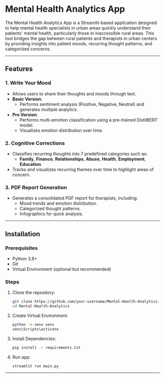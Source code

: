 # Mental Health Analytics App

The Mental Health Analytics App is a Streamlit-based application designed to help mental health specialists in urban areas quickly understand their patients' mental health, particularly those in inaccessible rural areas. This tool bridges the gap between rural patients and therapists in urban centers by providing insights into patient moods, recurring thought patterns, and categorized concerns.

---

## Features

### 1. **Write Your Mood**
- Allows users to share their thoughts and moods through text.
- **Basic Version**:
  - Performs sentiment analysis (Positive, Negative, Neutral) and generates multiple analytics.
- **Pro Version**:
  - Performs multi-emotion classification using a pre-trained DistilBERT model.
  - Visualizes emotion distribution over time.

### 2. **Cognitive Corrections**
- Classifies recurring thoughts into 7 predefined categories such as:
  - **Family**, **Finance**, **Relationships**, **Abuse**, **Health**, **Employment**, **Education**.
- Tracks and visualizes recurring themes over time to highlight areas of concern.

### 3. **PDF Report Generation**
- Generates a consolidated PDF report for therapists, including:
  - Mood trends and emotion distribution.
  - Categorized thought patterns.
  - Infographics for quick analysis.

---

## Installation

### Prerequisites
- Python 3.8+
- Git
- Virtual Environment (optional but recommended)

### Steps
1. Clone the repository:
   ```bash
   git clone https://github.com/your-username/Mental-Health-Analytics.git
   cd Mental-Health-Analytics
   ```
2. Create Virtual Environment:
   ```bash
   python -m venv venv
   venv\Scripts\activate
   ```
2. Install Dependencies:
   ```bash
   pip install -r requirements.txt
   ```
4. Run app:
   ```bash
   streamlit run main.py
   ```

---
